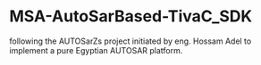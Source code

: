 # MSA-AutoSarBased-TivaC_SDK
following the AUTOSarZs project initiated by eng. Hossam Adel to implement a pure Egyptian AUTOSAR platform.
